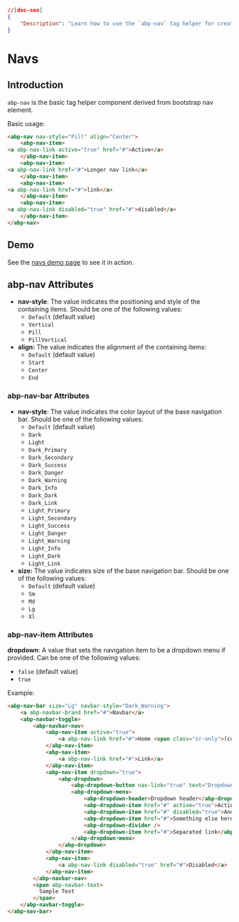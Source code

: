 ```json
//[doc-seo]
{
    "Description": "Learn how to use the `abp-nav` tag helper for creating stylish navigation components in your ABP Framework applications."
}
```

# Navs

## Introduction

`abp-nav` is the basic tag helper component derived from bootstrap nav element.

Basic usage:

````html
<abp-nav nav-style="Pill" align="Center">
    <abp-nav-item>
<a abp-nav-link active="true" href="#">Active</a>
    </abp-nav-item>
    <abp-nav-item>
<a abp-nav-link href="#">Longer nav link</a>
    </abp-nav-item>
    <abp-nav-item>
<a abp-nav-link href="#">link</a>
    </abp-nav-item>
    <abp-nav-item>
<a abp-nav-link disabled="true" href="#">disabled</a>
    </abp-nav-item>
</abp-nav>
````

## Demo

See the [navs demo page](https://bootstrap-taghelpers.abp.io/Components/Navs) to see it in action.

## abp-nav Attributes

- **nav-style**:  The value indicates the positioning and style of the containing items. Should be one of the following values: 
  * `Default` (default value)
  * `Vertical`
  * `Pill`
  * `PillVertical`
- **align:** The value indicates the alignment of the containing items: 
  * `Default` (default value)
  * `Start`
  * `Center`
  * `End`

### abp-nav-bar Attributes

- **nav-style**:  The value indicates the color layout of the base navigation bar. Should be one of the following values: 
  * `Default` (default value)
  * `Dark`
  * `Light`
  * `Dark_Primary`
  * `Dark_Secondary`
  * `Dark_Success`
  * `Dark_Danger`
  * `Dark_Warning`
  * `Dark_Info`
  * `Dark_Dark`
  * `Dark_Link`
  * `Light_Primary`
  * `Light_Secondary`
  * `Light_Success`
  * `Light_Danger`
  * `Light_Warning`
  * `Light_Info`
  * `Light_Dark`
  * `Light_Link`
- **size:** The value indicates size of the base navigation bar. Should be one of the following values: 
  * `Default` (default value)
  * `Sm`
  * `Md`
  * `Lg`
  * `Xl`

### abp-nav-item Attributes

**dropdown**: A value that sets the navigation item to be a dropdown menu if provided. Can be one of the following values: 

* `false` (default value)
* `true`

Example:

````html
<abp-nav-bar size="Lg" navbar-style="Dark_Warning">
    <a abp-navbar-brand href="#">Navbar</a>
    <abp-navbar-toggle>
        <abp-navbar-nav>
            <abp-nav-item active="true">
                <a abp-nav-link href="#">Home <span class="sr-only">(current)</span></a>
            </abp-nav-item>
            <abp-nav-item>
                <a abp-nav-link href="#">Link</a>
            </abp-nav-item>
            <abp-nav-item dropdown="true">
                <abp-dropdown>
                    <abp-dropdown-button nav-link="true" text="Dropdown" />
                    <abp-dropdown-menu>
                        <abp-dropdown-header>Dropdown header</abp-dropdown-header>
                        <abp-dropdown-item href="#" active="true">Action</abp-dropdown-item>
                        <abp-dropdown-item href="#" disabled="true">Another disabled action</abp-dropdown-item>
                        <abp-dropdown-item href="#">Something else here</abp-dropdown-item>
                        <abp-dropdown-divider />
                        <abp-dropdown-item href="#">Separated link</abp-dropdown-item>
                    </abp-dropdown-menu>
                </abp-dropdown>
            </abp-nav-item>
            <abp-nav-item>
                <a abp-nav-link disabled="true" href="#">Disabled</a>
            </abp-nav-item>
        </abp-navbar-nav>            
        <span abp-navbar-text>
          Sample Text
        </span>
    </abp-navbar-toggle>
</abp-nav-bar>
````
